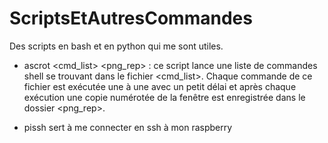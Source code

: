 # ScriptsEtAutresCommandes
Des scripts en bash et en python qui me sont utiles.

- ascrot <cmd_list> <png_rep> : ce script lance une liste de commandes shell se trouvant dans le fichier <cmd_list>. Chaque commande de ce fichier est exécutée une à une avec un petit délai et après chaque exécution une copie numérotée de la fenêtre est enregistrée dans le dossier <png_rep>. 

- pissh sert à me connecter en ssh à mon raspberry
